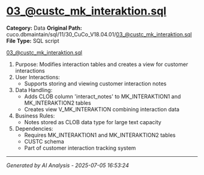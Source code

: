 # 03_@custc_mk_interaktion.sql

**Category:** Data
**Original Path:** cuco.dbmaintain/sql/11/30_CuCo_V18.04.01/03_@custc_mk_interaktion.sql
**File Type:** SQL script

03_@custc_mk_interaktion.sql
1. Purpose: Modifies interaction tables and creates a view for customer interactions
2. User Interactions:
   - Supports storing and viewing customer interaction notes
3. Data Handling:
   - Adds CLOB column 'interact_notes' to MK_INTERAKTION1 and MK_INTERAKTION2 tables
   - Creates view V_MK_INTERAKTION combining interaction data
4. Business Rules:
   - Notes stored as CLOB data type for large text capacity
5. Dependencies:
   - Requires MK_INTERAKTION1 and MK_INTERAKTION2 tables
   - CUSTC schema
   - Part of customer interaction tracking system

---
*Generated by AI Analysis - 2025-07-05 16:53:24*
